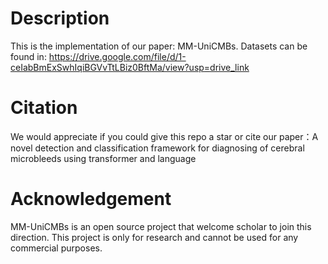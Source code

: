 # Description
This is the implementation of our paper: MM-UniCMBs. Datasets can be found in: https://drive.google.com/file/d/1-ceIabBmExSwhIqiBGVvTtLBiz0BftMa/view?usp=drive_link

# Citation
We would appreciate if you could give this repo a star or cite our paper：A novel detection and classification framework for diagnosing of cerebral microbleeds using transformer and language

# Acknowledgement
MM-UniCMBs is an open source project that welcome scholar to join this direction. This project is only for research and cannot be used for any commercial purposes.
